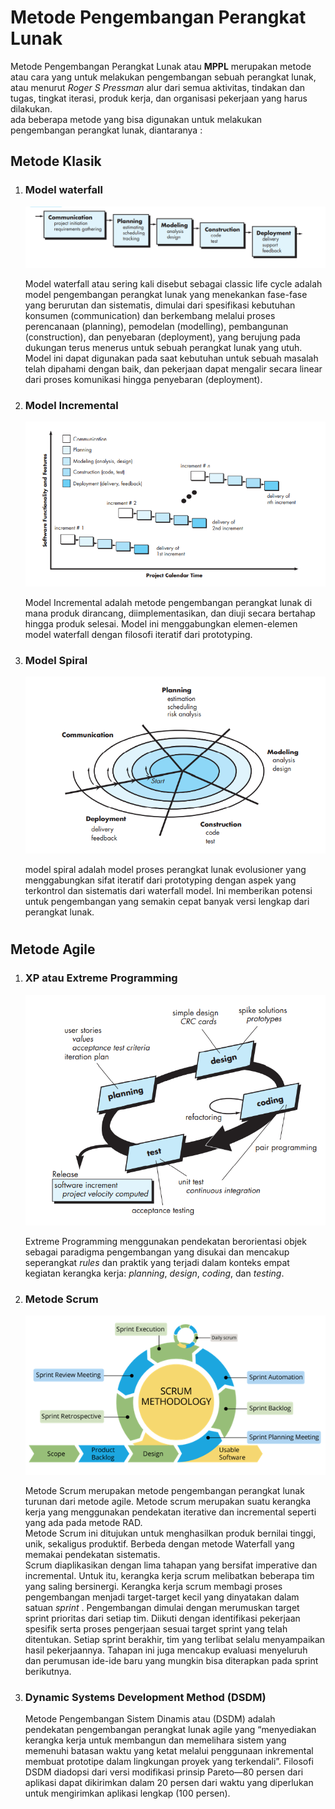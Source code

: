 # Metode Pengembangan Perangkat Lunak 

Metode Pengembangan Perangkat Lunak atau **MPPL** merupakan metode atau cara yang untuk melakukan pengembangan sebuah perangkat lunak, atau menurut _Roger S Pressman_ alur dari semua aktivitas, tindakan dan tugas, tingkat iterasi, produk kerja, dan organisasi pekerjaan yang harus dilakukan. <br> 
ada beberapa metode yang bisa digunakan untuk melakukan pengembangan perangkat lunak, diantaranya :

## Metode Klasik

1. ### Model waterfall
    
    ![waterfall](img/waterfall-2.PNG)

    Model waterfall atau sering kali disebut sebagai classic life cycle adalah model pengembangan perangkat lunak yang menekankan fase-fase yang berurutan dan sistematis, dimulai dari spesifikasi kebutuhan konsumen (communication) dan berkembang melalui proses perencanaan (planning), pemodelan (modelling), pembangunan (construction), dan penyebaran (deployment), yang berujung pada dukungan terus menerus untuk sebuah perangkat lunak yang utuh. <br>
    Model ini dapat digunakan pada saat kebutuhan untuk sebuah masalah telah dipahami dengan baik, dan pekerjaan dapat mengalir secara linear dari proses komunikasi hingga penyebaran (deployment).

2. ### Model Incremental

    ![incremental](img/incremental.PNG)

    Model Incremental adalah metode pengembangan perangkat lunak di mana produk dirancang, diimplementasikan, dan diuji secara bertahap hingga produk selesai. Model ini menggabungkan elemen-elemen model waterfall dengan filosofi iteratif dari prototyping.


3. ### Model Spiral

    ![Spiral](img/spiral.PNG)

    model spiral adalah model proses perangkat lunak evolusioner yang menggabungkan sifat iteratif dari prototyping dengan aspek yang terkontrol dan sistematis dari waterfall
    model. Ini memberikan potensi untuk pengembangan yang semakin cepat banyak versi lengkap dari perangkat lunak.

#

## Metode Agile 

1. ### XP atau Extreme Programming

    ![Extreme Programming](img/XP.PNG)

    Extreme Programming menggunakan pendekatan berorientasi objek sebagai paradigma pengembangan yang disukai dan mencakup seperangkat _rules_ dan praktik yang
    terjadi dalam konteks empat kegiatan kerangka kerja: _planning_, _design_, _coding_, dan _testing_.

2. ### Metode Scrum

    ![scrum](img/scrum.png)

    Metode Scrum merupakan metode pengembangan perangkat lunak turunan dari metode agile. Metode scrum merupakan suatu kerangka kerja yang menggunakan pendekatan iterative dan incremental seperti yang ada pada metode RAD. <br>
    Metode Scrum ini ditujukan untuk menghasilkan produk bernilai tinggi, unik, sekaligus produktif.
    Berbeda dengan metode Waterfall yang memakai pendekatan sistematis. <br>
    Scrum diaplikasikan dengan lima tahapan yang bersifat imperative dan incremental. Untuk itu, kerangka kerja scrum melibatkan beberapa tim yang saling bersinergi.
    Kerangka kerja scrum membagi proses pengembangan menjadi target-target kecil yang dinyatakan dalam satuan _sprint_ .
    Pengembangan dimulai dengan merumuskan target sprint prioritas dari setiap tim. Diikuti dengan identifikasi pekerjaan spesifik serta proses pengerjaan sesuai target sprint yang telah ditentukan.
    Setiap sprint berakhir, tim yang terlibat selalu menyampaikan hasil pekerjaannya. Tahapan ini juga mencakup evaluasi menyeluruh dan perumusan ide-ide baru yang mungkin bisa diterapkan pada sprint berikutnya.

3. ### Dynamic Systems Development Method (DSDM)

    Metode Pengembangan Sistem Dinamis atau (DSDM) adalah pendekatan pengembangan perangkat lunak agile yang “menyediakan kerangka kerja untuk membangun dan memelihara sistem yang memenuhi batasan waktu yang ketat melalui penggunaan inkremental membuat prototipe dalam lingkungan proyek yang terkendali”.
    Filosofi DSDM diadopsi dari versi modifikasi prinsip Pareto—80 persen dari aplikasi dapat dikirimkan dalam 20 persen dari waktu yang diperlukan untuk mengirimkan
    aplikasi lengkap (100 persen).
